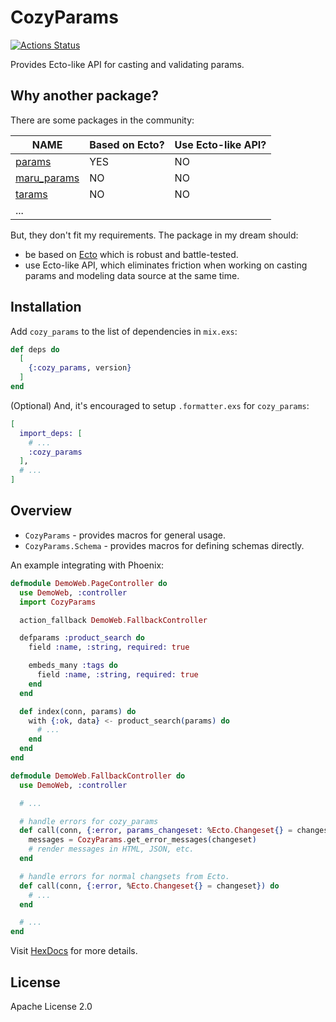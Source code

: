 # CozyParams

[![Actions Status](https://github.com/cozy-elixir/cozy_params/workflows/build/badge.svg)](https://github.com/cozy-elixir/cozy_params/actions)

Provides Ecto-like API for casting and validating params.

## Why another package?

There are some packages in the community:

| NAME                                                      | Based on Ecto? | Use Ecto-like API? |
| --------------------------------------------------------- | -------------- | ------------------ |
| [params](https://github.com/vic/params)                   | YES            | NO                 |
| [maru_params](https://github.com/elixir-maru/maru_params) | NO             | NO                 |
| [tarams](https://github.com/bluzky/tarams)                | NO             | NO                 |
| ...                                                       |                |                    |

But, they don't fit my requirements. The package in my dream should:

- be based on [Ecto](https://github.com/elixir-ecto/ecto) which is robust and battle-tested.
- use Ecto-like API, which eliminates friction when working on casting params and modeling data source at the same time.

## Installation

Add `cozy_params` to the list of dependencies in `mix.exs`:

```elixir
def deps do
  [
    {:cozy_params, version}
  ]
end
```

(Optional) And, it's encouraged to setup `.formatter.exs` for `cozy_params`:

```elixir
[
  import_deps: [
    # ...
    :cozy_params
  ],
  # ...
]
```

## Overview

- `CozyParams` - provides macros for general usage.
- `CozyParams.Schema` - provides macros for defining schemas directly.

An example integrating with Phoenix:

```elixir
defmodule DemoWeb.PageController do
  use DemoWeb, :controller
  import CozyParams

  action_fallback DemoWeb.FallbackController

  defparams :product_search do
    field :name, :string, required: true

    embeds_many :tags do
      field :name, :string, required: true
    end
  end

  def index(conn, params) do
    with {:ok, data} <- product_search(params) do
      # ...
    end
  end
end

defmodule DemoWeb.FallbackController do
  use DemoWeb, :controller

  # ...

  # handle errors for cozy_params
  def call(conn, {:error, params_changeset: %Ecto.Changeset{} = changeset}) do
    messages = CozyParams.get_error_messages(changeset)
    # render messages in HTML, JSON, etc.
  end

  # handle errors for normal changsets from Ecto.
  def call(conn, {:error, %Ecto.Changeset{} = changeset}) do
    # ...
  end

  # ...
end
```

Visit [HexDocs](https://hexdocs.pm/cozy_params) for more details.

## License

Apache License 2.0
